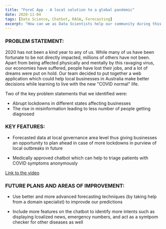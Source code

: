 ```yaml
---
title: "ForeC App - A local solution to a global pandemic"
date: 2020-11-04
tags: [Data Science, Chatbot, RASA, Forecasting]
excerpt: "How can we as Data Scientists help our community during this pandemic?"
---
```


### PROBLEM STATEMENT:

2020 has not been a kind year to any of us. While many of us have been fortunate to be not directly impacted, millions of others have not been. Apart from being affected physically and mentally by this ravaging virus, our economies have suffered, people have lost their jobs, and a lot of dreams were put on hold. Our team decided to put together a web application which could help local businesses in Australia make better decisions while learning to live with the new "COVID normal" life. 

Two of the key problem statements that we identified were:

* Abrupt lockdowns in different states affecting businesses
* The rise in misinformation leading to less number of people getting diagnosed 



### KEY FEATURES:

* Forecasted data at local governance area level thus giving businesses an opportunity to plan ahead in case of more lockdowns in purview of local outbreaks in future

* Medically approved chatbot which can help to triage patients with COVID symptoms anonymously

[Link to the video](https://youtu.be/817jH0bHaQk)



### FUTURE PLANS AND AREAS OF IMPROVEMENT:

* Use better and more advanced forecasting techniques (by taking help from a domain specialist) to improvde our predictions

* Include more features on the chatbot to identify more intents such as displaying lcoalized news, emergency numbers, and act as a symtpom checker for other diseases as well 

